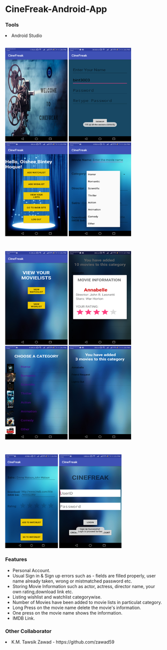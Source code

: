 # CineFreak-Android-App

<h3>Tools</h3>
<li> Android Studio </li>

<br>
<p float="left">
<img src="Android/Pic1.png" alt="Pic1" width="200px" height="300px"> <img src="Android/Pic2.png"alt="Pic2" width="200px" height="300px">    <img src="Android/Pic3.png" alt="Pic3" width="200px" height="300px"> <img src="Android/Pic4.png" alt="Pic3" width="200px" height="300px">
</p>
<br>
<p float="left">
<img src="Android/Pic6.png" alt="Pic6" width="200px" height="300px"> <img src="Android/Pic7.png" alt="Pic7" width="200px" height="300px">  <img src="Android/Pic8.png" alt="Pic8" width="200px" height="300px">
 <img src="Android/Pic9.png" alt="Pic9" width="200px" height="300px">
<p>
<br>
<p float="left">
<img src="Android/Pic5.png" alt="Pic4" swidth="200px" height="300px"> <img src="Android/pic10.png" alt="Pic5" width="200px" height="300px">
</p>
<h3> Features </h3>
 <ul>
			  <li> Personal Account.</link>
			  <li> Usual Sign in & Sign up errors such as - fields are filled properly, user name already taken, wrong or mistmatched password etc.</li>
			  <li>Storing Movie Information such as actor, actress, director name, your own rating,download link etc.</li>
			  <li>Listing wishlist and watchlist categorywise.</li>
			  <li>Number of Movies have been added to movie lists in particulat category.</li>
			  <li>Long Press on the movie name delete the movie's information.</li>
			  <li>One press on the movie name shows the information.</li>
			  <li>IMDB Link.</li>
			  
</ul>

<h3> Other Collaborator </h3>
<li> K.M. Tawsik Zawad - https://github.com/zawad59 </li>
